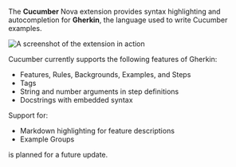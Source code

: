 <!--
👋 Hello! As Nova users browse the extensions library, a good README can help them understand what your extension does, how it works, and what setup or configuration it may require.

Not every extension will need every item described below. Use your best judgement when deciding which parts to keep to provide the best experience for your new users.

💡 Quick Tip! As you edit this README template, you can preview your changes by selecting **Extensions → Activate Project as Extension**, opening the Extension Library, and selecting "Cucumber" in the sidebar.

Let's get started!
-->

<!--
🎈 Include a brief description of the features your syntax extension provides. For example:
-->

The **Cucumber** Nova extension provides syntax highlighting and autocompletion for **Gherkin**, the language used to write Cucumber examples.

<!--
🎈 It can also be helpful to include a screenshot or GIF showing your extension in action:
-->

![A screenshot of the extension in action](https://raw.githubusercontent.com/rhysforyou/Cucumber.novaextension/main/screenshot.png)

<!-- ## Language Support -->

<!--
🎈 Whether your extension covers the entirety of a language's syntax or a subset, it can be helpful to describe that for users:
-->

Cucumber currently supports the following features of Gherkin:

- Features, Rules, Backgrounds, Examples, and Steps
- Tags
- String and number arguments in step definitions
- Docstrings with embedded syntax

Support for:

- Markdown highlighting for feature descriptions
- Example Groups

is planned for a future update.

<!--
👋 That's it! Happy developing!

P.S. If you'd like, you can remove these comments before submitting your extension 😉
-->
